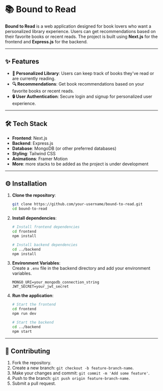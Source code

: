 # 📚 Bound to Read

**Bound to Read** is a web application designed for book lovers who want a personalized library experience. Users can get recommendations based on their favorite books or recent reads. The project is built using **Next.js** for the frontend and **Express.js** for the backend.

---

## ✨ Features

- **📖 Personalized Library**: Users can keep track of books they've read or are currently reading.
- **🔍 Recommendations**: Get book recommendations based on your favorite books or recent reads.
- **🔒 User Authentication**: Secure login and signup for personalized user experience.

---

## 🛠 Tech Stack

- **Frontend**: Next.js
- **Backend**: Express.js
- **Database**: MongoDB (or other preferred databases)
- **Styling**: Tailwind CSS
- **Animations**: Framer Motion
- **More**: more stacks to be added as the project is under development

---

## ⚙️ Installation

1. **Clone the repository**:

   ```bash
   git clone https://github.com/your-username/bound-to-read.git
   cd bound-to-read
   ```

2. **Install dependencies**:

   ```bash
   # Install frontend dependencies
   cd frontend
   npm install

   # Install backend dependencies
   cd ../backend
   npm install
   ```

3. **Environment Variables**:  
   Create a `.env` file in the backend directory and add your environment variables.

   ```env
   MONGO_URI=your_mongodb_connection_string
   JWT_SECRET=your_jwt_secret
   ```

4. **Run the application**:

   ```bash
   # Start the frontend
   cd frontend
   npm run dev

   # Start the backend
   cd ../backend
   npm start
   ```

---

## 🤝 Contributing

1. Fork the repository.
2. Create a new branch: `git checkout -b feature-branch-name`.
3. Make your changes and commit: `git commit -m 'Add some feature'`.
4. Push to the branch: `git push origin feature-branch-name`.
5. Submit a pull request.
